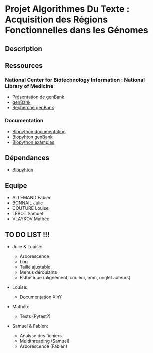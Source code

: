 # Projet Algorithmes Du Texte : Acquisition des Régions Fonctionnelles dans les Génomes

## Description

## Ressources

### National Center for Biotechnology Information : National Library of Medicine

- [Présentation de genBank](https://www.ncbi.nlm.nih.gov/genome/browse#!/overview/)  
- [genBank](https://ftp.ncbi.nlm.nih.gov/genomes/genbank/)  
- [Recherche genBank](https://www.ncbi.nlm.nih.gov/genome/)  

### Documentation
- [Biopython documentation](http://biopython.org/DIST/docs/tutorial/Tutorial.html#sec168)  
- [Biopyhton genBank](https://biopython.org/docs/1.76/api/Bio.GenBank.html)  
- [Biopython examples](https://notebook.community/widdowquinn/Notebooks-Bioinformatics/Biopython_NCBI_Entrez_downloads)  

## Dépendances

- [Biopyhton](https://biopython.org/)  

## Equipe

- ALLEMAND Fabien
- BONNAIL Julie
- COUTURE Louise
- LEBOT Samuel
- VLAYKOV Mathéo

## TO DO LIST !!!

- Julie & Louise:
    - Arborescence
    - Log
    - Taille ajustable
    - Menus déroulants
    - Esthétique (alignement, couleur, nom, onglet auteurs)

- Louise:
    - Documentation XinY

- Mathéo:
    - Tests (Pytest?)

- Samuel & Fabien:
    - Analyse des fichiers
    - Multithreading (Samuel)
    - Arborescence (Fabien)